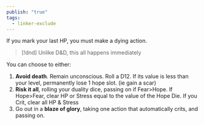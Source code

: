 ```yaml
---
publish: "true"
tags:
  - linker-exclude
---
```

If you mark your last HP, you must make a dying action.

> [!dnd] Unlike D&D, this all happens immediately

You can choose to either:
1. **Avoid death**. Remain unconscious. Roll a D12. If its value is less than your level, permanently lose 1 hope slot.  (ie gain a scar)
2. **Risk it all**, rolling your duality dice, passing on if Fear>Hope.
   If Hope>Fear, clear HP or Stress equal to the value of the Hope Die.
   If you Crit, clear all HP & Stress
3. Go out in a **blaze of glory**, taking one action that automatically crits, and passing on.

